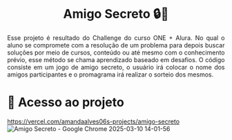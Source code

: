 <h1 align="center"> Amigo Secreto 🔒🎁 </h1>

<p align = "justify"> Esse projeto é resultado do Challenge do curso ONE + Alura. No qual o aluno se compromete com a resolução de um problema para depois buscar soluções por meio de cursos, conteúdo
ou até mesmo com o conhecimento prévio, esse método se chama aprendizado baseado em desafios. O código consiste em um jogo de amigo secreto, o usuário irá colocar o nome dos amigos participantes e o 
promagrama irá realizar o sorteio dos mesmos.</p>

# 📁 Acesso ao projeto

https://vercel.com/amandaalves06s-projects/amigo-secreto
![Amigo Secreto - Google Chrome 2025-03-10 14-01-56](https://github.com/user-attachments/assets/54cbc84d-7b6c-4ca0-bbbd-8bf9f6757c74)
